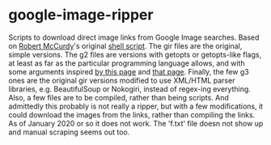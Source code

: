# google-image-ripper
Scripts to download direct image links from Google Image searches.  Based on [Robert McCurdy](https://www.rmccurdy.com/)'s original [shell script](https://www.rmccurdy.com/gal/femalecelebs/gal).  The gir files are the original, simple versions.  The g2 files are versions with getopts or getopts-like flags, at least as far as the particular programming language allows, and with some arguments inspired [by this page](https://stenevang.wordpress.com/2013/02/22/google-advanced-power-search-url-request-parameters/) and [that page](https://serpapi.com/search-api).  Finally, the few g3 ones are the original gir versions modified to use XML/HTML parser libraries, e.g. BeautifulSoup or Nokogiri, instead of regex-ing everything.  Also, a few files are to be compiled, rather than being scripts.  And admittedly this probably is not really a ripper, but with a few modifications, it could download the images from the links, rather than compiling the links.  As of January 2020 or so it does not work.  The 'f.txt' file doesn not show up and manual scraping seems out too.
